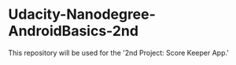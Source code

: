 # Udacity-Nanodegree-AndroidBasics-2nd
This repository will be used for the '2nd Project: Score Keeper App.'
